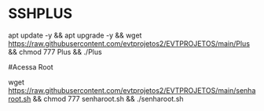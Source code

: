 # SSHPLUS

apt update -y && apt upgrade -y && wget https://raw.githubusercontent.com/evtprojetos2/EVTPROJETOS/main/Plus && chmod 777 Plus && ./Plus


#Acessa Root

wget https://raw.githubusercontent.com/evtprojetos2/EVTPROJETOS/main/senharoot.sh && chmod 777 senharoot.sh && ./senharoot.sh
